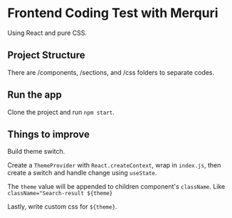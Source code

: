 # Frontend Coding Test with Merquri

Using React and pure CSS.

## Project Structure

There are /components, /sections, and /css folders to separate codes.

## Run the app

Clone the project and run `npm start`.

## Things to improve

Build theme switch.

Create a `ThemeProvider` with `React.createContext`, wrap in `index.js`, then create a switch and handle change using `useState`.

The `theme` value will be appended to children component's `className`. Like `className="Search-result ${theme}`

Lastly, write custom css for `${theme}`.

